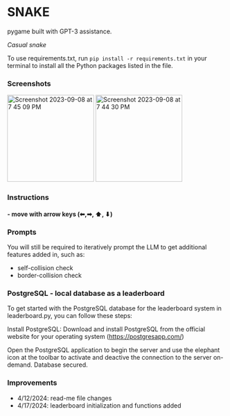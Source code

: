 # SNAKE
pygame built with GPT-3 assistance.

*Casual snake*

To use requirements.txt, run `pip install -r requirements.txt` in your terminal to install all the Python packages listed in the file.

### Screenshots 
<img width="200" alt="Screenshot 2023-09-08 at 7 45 09 PM" src="https://github.com/jeighmz/Games/assets/48871068/413e2c52-e221-4f50-a2a2-eb5b8e4213fc">

<img width="200" alt="Screenshot 2023-09-08 at 7 44 30 PM" src="https://github.com/jeighmz/Games/assets/48871068/bfa1f4cb-eeef-40a8-abb8-511e17ed2745">


### Instructions

####  - move with arrow keys (⬅,➡, ⬆, ⬇)

### Prompts
You will still be required to iteratively prompt the LLM to get additional features added in, such as: 
- self-collision check
- border-collision check

### PostgreSQL - local database as a leaderboard
To get started with the PostgreSQL database for the leaderboard system in leaderboard.py, you can follow these steps:

Install PostgreSQL: Download and install PostgreSQL from the official website for your operating system (https://postgresapp.com/)

Open the PostgreSQL application to begin the server and use the elephant icon at the toolbar to activate and deactive the connection to the server on-demand. Database secured.


### Improvements

- 4/12/2024: read-me file changes 
- 4/17/2024: leaderboard initialization and functions added